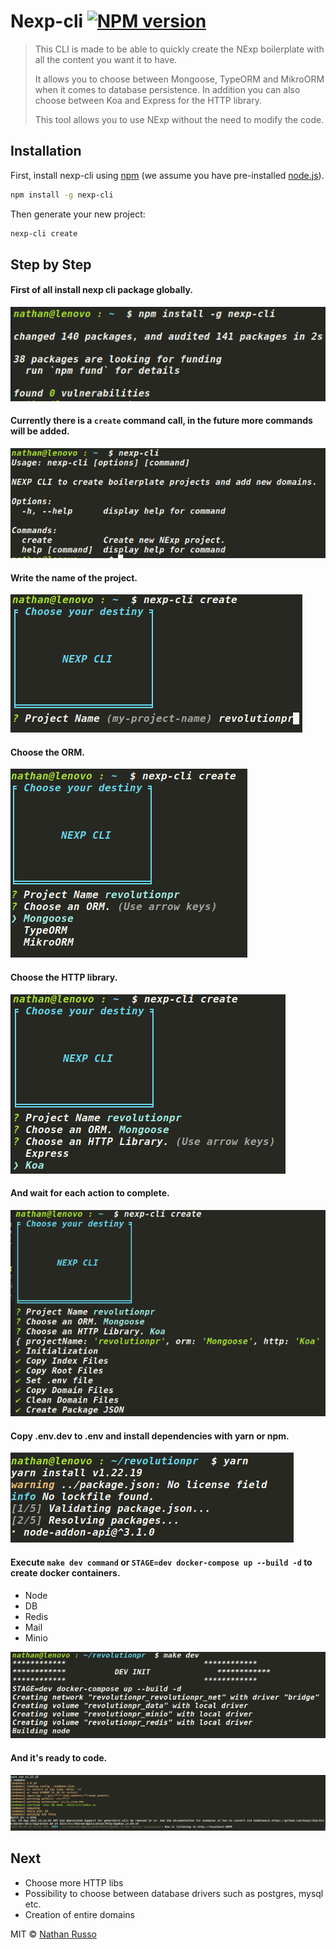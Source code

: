 # Nexp-cli [![NPM version][npm-image]][npm-url]

> This CLI is made to be able to quickly create the NExp boilerplate with all the content you want it to have.
> 
> It allows you to choose between Mongoose, TypeORM and MikroORM when it comes to database persistence. In addition you can also choose between Koa and Express for the HTTP library.
> 
> This tool allows you to use NExp without the need to modify the code.

## Installation

First, install nexp-cli using [npm](https://www.npmjs.com/) (we assume you have pre-installed [node.js](https://nodejs.org/)).

```bash
npm install -g nexp-cli
```

Then generate your new project:

```bash
nexp-cli create
```

## Step by Step
#### First of all install nexp cli package globally.

![1.png](images/1.png) 

#### Currently there is a `create` command call, in the future more commands will be added.

![2.png](images/2.png)

#### Write the name of the project.

![3.png](images/3.png)

#### Choose the ORM.

![4.png](images/4.png)

#### Choose the HTTP library.

![5.png](images/5.png)

#### And wait for each action to complete.

![6.png](images/6.png)

#### Copy .env.dev to .env and install dependencies with yarn or npm.

![7.png](images/7.png)

#### Execute `make dev command` or `STAGE=dev docker-compose up --build -d` to create docker containers.

* Node
* DB
* Redis
* Mail
* Minio

![8.png](images/8.png)

#### And it's ready to code.

![9.png](images/9.png)

## Next
* Choose more HTTP libs
* Possibility to choose between database drivers such as postgres, mysql etc.
* Creation of entire domains

MIT © [Nathan Russo]()


[npm-image]: https://badge.fury.io/js/generator-nexp-cli.svg
[npm-url]: https://npmjs.org/package/generator-nexp-cli
